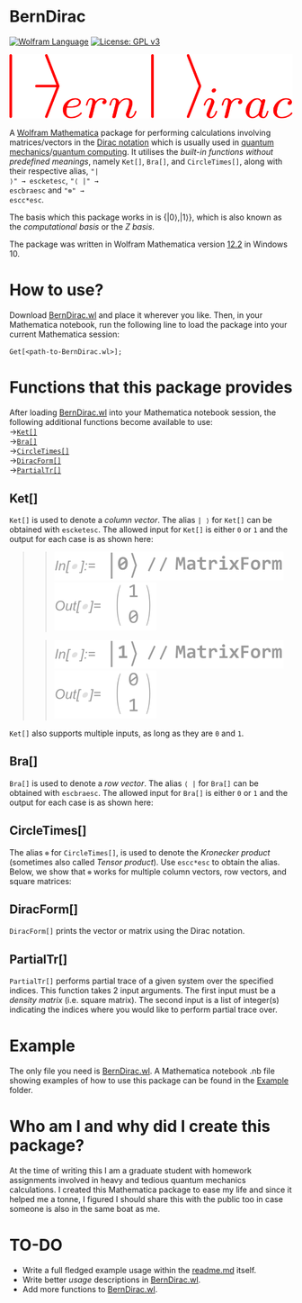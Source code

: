 # BernDirac
[![Wolfram Language](https://wolfr.am/NyiJ4BVJ)](https://www.wolfram.com/language/)
[![License: GPL v3](https://img.shields.io/badge/License-GPLv3-blue.svg)](https://www.gnu.org/licenses/gpl-3.0)

![BernDiracLogo](Image/Logo/BernDirac_logo_v2.svg)

A [Wolfram Mathematica](https://www.wolfram.com/mathematica/) package for performing calculations involving matrices/vectors in the [Dirac notation](https://en.wikipedia.org/wiki/Bra%E2%80%93ket_notation) which is usually used in [quantum mechanics](https://en.wikipedia.org/wiki/Quantum_mechanics)/[quantum computing](https://en.wikipedia.org/wiki/Quantum_computing). It utilises the *built-in functions without predefined meanings*, namely `Ket[]`, `Bra[]`, and `CircleTimes[]`, along with their respective alias, <code>"| ⟩" → <kbd>esc</kbd>ket<kbd>esc</kbd></code>, <code>"⟨ |" → <kbd>esc</kbd>bra<kbd>esc</kbd></code> and <code>"⊗" → <kbd>esc</kbd>c*<kbd>esc</kbd></code>.

The basis which this package works in is {|0⟩,|1⟩}, which is also known as the *computational basis* or the *Z basis*.

The package was written in Wolfram Mathematica version [12.2](https://www.wolfram.com/mathematica/quick-revision-history.html) in Windows 10.

# How to use?
Download [BernDirac.wl](https://github.com/bernie-wu/BernDirac/blob/main/BernDirac.wl) and place it wherever you like. Then, in your Mathematica notebook, run the following line to load the package into your current Mathematica session:

```wolframlanguage
Get[<path-to-BernDirac.wl>];
```

# Functions that this package provides
After loading [BernDirac.wl](https://github.com/bernie-wu/BernDirac/blob/main/BernDirac.wl) into your Mathematica notebook session, the following additional functions become available to use:  
→[`Ket[]`](#Ket "Go-to Ket[]")  
→[`Bra[]`](#Bra "Go-to Bra[]")  
→[`CircleTimes[]`](#CircleTimes "Go-to CircleTimes[]")  
→[`DiracForm[]`](#CircleTimes "Go-to DiracForm[]")  
→[`PartialTr[]`](#CircleTimes "Go-to PartialTr[]")  

## Ket[]
`Ket[]` is used to denote a *column vector*. The alias `| ⟩` for `Ket[]` can be obtained with <code><kbd>esc</kbd>ket<kbd>esc</kbd></code>.
The allowed input for `Ket[]` is either `0` or `1` and the output for each case is as shown here:

>> ![In:Ket[0]](Image/Ket/ket0_in.svg "Ket[0]")  
>> ![Out:{{1},{0}}](Image/Ket/ket0_out.svg "{{1},{0}}")
>
>> ![In:Ket[1]](Image/Ket/ket1_in.svg "Ket[1]")  
>> ![Out:{{0},{1}}](Image/Ket/ket1_out.svg "{{0},{1}}")

`Ket[]` also supports multiple inputs, as long as they are `0` and `1`.

>  

## Bra[]
`Bra[]` is used to denote a *row vector*. The alias `⟨ |` for `Bra[]` can be obtained with <code><kbd>esc</kbd>bra<kbd>esc</kbd></code>.
The allowed input for `Bra[]` is either `0` or `1` and the output for each case is as shown here:

## CircleTimes[]
The alias `⊗` for `CircleTimes[]`, is used to denote the *Kronecker product* (sometimes also called *Tensor product*). Use <code><kbd>esc</kbd>c*<kbd>esc</kbd></code> to obtain the alias.
Below, we show that `⊗` works for multiple column vectors, row vectors, and square matrices:

## DiracForm[]
`DiracForm[]` prints the vector or matrix using the Dirac notation.

## PartialTr[]
`PartialTr[]` performs partial trace of a given system over the specified indices. This function takes 2 input arguments. The first input must be a *density matrix* (i.e. square matrix). The second input is a list of integer(s) indicating the indices where you would like to perform partial trace over.

# Example
The only file you need is [BernDirac.wl](https://github.com/bernie-wu/BernDirac/blob/main/BernDirac.wl). A Mathematica notebook .nb file showing examples of how to use this package can be found in the [Example](https://github.com/bernie-wu/BernDirac/tree/main/Example) folder.

# Who am I and why did I create this package?
At the time of writing this I am a graduate student with homework assignments involved in heavy and tedious quantum mechanics calculations. I created this Mathematica package to ease my life and since it helped me a tonne, I figured I should share this with the public too in case someone is also in the same boat as me.

# TO-DO
 * Write a full fledged example usage within the [readme.md](https://github.com/bernie-wu/BernDirac/blob/main/README.md) itself.
 * Write better *usage* descriptions in [BernDirac.wl](https://github.com/bernie-wu/BernDirac/blob/main/BernDirac.wl).
 * Add more functions to [BernDirac.wl](https://github.com/bernie-wu/BernDirac/blob/main/BernDirac.wl).
